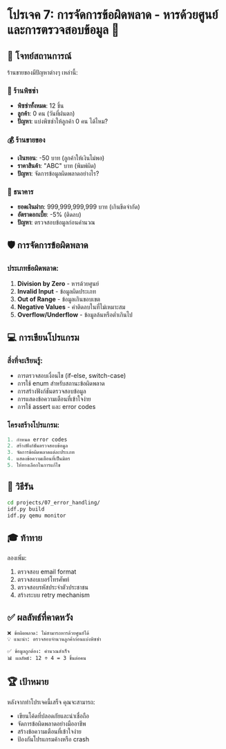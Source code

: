 # โปรเจค 7: การจัดการข้อผิดพลาด - หารด้วยศูนย์และการตรวจสอบข้อมูล 🚨

## 🎯 โจทย์สถานการณ์
ร้านขายของมีปัญหาต่างๆ เหล่านี้:

### 🍕 ร้านพิซซ่า
- **พิซซ่าทั้งหมด**: 12 ชิ้น
- **ลูกค้า**: 0 คน (วันที่ฝนตก)
- **ปัญหา**: แบ่งพิซซ่าให้ลูกค้า 0 คน ได้ไหม?

### 💰 ร้านขายของ
- **เงินทอน**: -50 บาท (ลูกค้าให้เงินไม่พอ)
- **ราคาสินค้า**: "ABC" บาท (พิมพ์ผิด)
- **ปัญหา**: จัดการข้อมูลผิดพลาดอย่างไร?

### 🏦 ธนาคาร
- **ยอดเงินฝาก**: 999,999,999,999 บาท (เกินขีดจำกัด)
- **อัตราดอกเบี้ย**: -5% (ติดลบ)
- **ปัญหา**: ตรวจสอบข้อมูลก่อนคำนวณ

## 🛡️ การจัดการข้อผิดพลาด

### ประเภทข้อผิดพลาด:
1. **Division by Zero** - หารด้วยศูนย์
2. **Invalid Input** - ข้อมูลผิดประเภท
3. **Out of Range** - ข้อมูลเกินขอบเขต
4. **Negative Values** - ค่าติดลบในที่ไม่เหมาะสม
5. **Overflow/Underflow** - ข้อมูลล้นหรือต่ำเกินไป

## 💻 การเขียนโปรแกรม

### สิ่งที่จะเรียนรู้:
- การตรวจสอบเงื่อนไข (if-else, switch-case)
- การใช้ enum สำหรับสถานะข้อผิดพลาด
- การสร้างฟังก์ชันตรวจสอบข้อมูล
- การแสดงข้อความเตือนที่เข้าใจง่าย
- การใช้ assert และ error codes

### โครงสร้างโปรแกรม:
```c
1. กำหนด error codes
2. สร้างฟังก์ชันตรวจสอบข้อมูล
3. จัดการข้อผิดพลาดแต่ละประเภท
4. แสดงข้อความเตือนที่เป็นมิตร
5. ให้ทางเลือกในการแก้ไข
```

## 🚀 วิธีรัน

```bash
cd projects/07_error_handling/
idf.py build
idf.py qemu monitor
```

## 🎓 ท้าทาย

ลองเพิ่ม:
1. ตรวจสอบ email format
2. ตรวจสอบเบอร์โทรศัพท์
3. ตรวจสอบรหัสประจำตัวประชาชน
4. สร้างระบบ retry mechanism

## ✅ ผลลัพธ์ที่คาดหวัง

```
❌ ข้อผิดพลาด: ไม่สามารถหารด้วยศูนย์ได้
💡 แนะนำ: ตรวจสอบจำนวนลูกค้าก่อนแบ่งพิซซ่า

✅ ข้อมูลถูกต้อง: คำนวณสำเร็จ
📊 ผลลัพธ์: 12 ÷ 4 = 3 ชิ้นต่อคน
```

## 🏆 เป้าหมาย

หลังจากทำโปรเจคนี้เสร็จ คุณจะสามารถ:
- เขียนโค้ดที่ปลอดภัยและน่าเชื่อถือ
- จัดการข้อผิดพลาดอย่างมืออาชีพ
- สร้างข้อความเตือนที่เข้าใจง่าย
- ป้องกันโปรแกรมค้างหรือ crash
